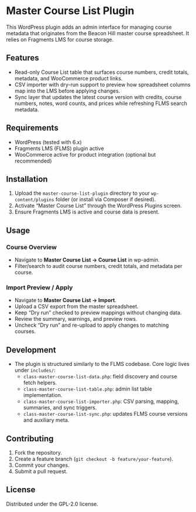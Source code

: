 # Master Course List Plugin

This WordPress plugin adds an admin interface for managing course metadata that originates from the Beacon Hill master course spreadsheet. It relies on Fragments LMS for course storage.

## Features

- Read-only Course List table that surfaces course numbers, credit totals, metadata, and WooCommerce product links.
- CSV importer with dry-run support to preview how spreadsheet columns map into the LMS before applying changes.
- Sync layer that updates the latest course version with credits, course numbers, notes, word counts, and prices while refreshing FLMS search metadata.

## Requirements

- WordPress (tested with 6.x)
- Fragments LMS (FLMS) plugin active
- WooCommerce active for product integration (optional but recommended)

## Installation

1. Upload the `master-course-list-plugin` directory to your `wp-content/plugins` folder (or install via Composer if desired).
2. Activate “Master Course List” through the WordPress Plugins screen.
3. Ensure Fragments LMS is active and course data is present.

## Usage

### Course Overview

- Navigate to **Master Course List → Course List** in wp-admin.
- Filter/search to audit course numbers, credit totals, and metadata per course.

### Import Preview / Apply

- Navigate to **Master Course List → Import**.
- Upload a CSV export from the master spreadsheet.
- Keep “Dry run” checked to preview mappings without changing data.
- Review the summary, warnings, and preview rows.
- Uncheck “Dry run” and re-upload to apply changes to matching courses.

## Development

- The plugin is structured similarly to the FLMS codebase. Core logic lives under `includes/`:
  - `class-master-course-list-data.php`: field discovery and course fetch helpers.
  - `class-master-course-list-table.php`: admin list table implementation.
  - `class-master-course-list-importer.php`: CSV parsing, mapping, summaries, and sync triggers.
  - `class-master-course-list-sync.php`: updates FLMS course versions and auxiliary meta.

## Contributing

1. Fork the repository.
2. Create a feature branch (`git checkout -b feature/your-feature`).
3. Commit your changes.
4. Submit a pull request.

## License

Distributed under the GPL-2.0 license.
